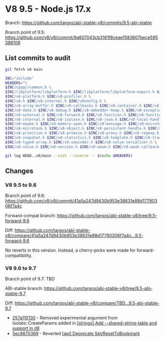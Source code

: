 # V8 9.5 - Node.js 17.x

Branch: <https://github.com/targos/abi-stable-v8/commits/9.5-abi-stable>

Branch point of 9.5: <https://github.com/v8/v8/commit/9a607043cb3161f8ceae1583807bece595388108>

## List commits to audit

```bash
git fetch v8 main

INC="include"
HEADERS="\
$INC/cppgc/common.h \
$INC/libplatform/libplatform.h $INC/libplatform/libplatform-export.h $INC/libplatform/v8-tracing.h \
$INC/v8-platform.h $INC/v8-profiler.h \
$INC/v8.h $INC/v8-internal.h $INC/v8config.h \
$INC/v8-array-buffer.h $INC/v8-callbacks.h $INC/v8-container.h $INC/v8-context.h $INC/v8-data.h \
$INC/v8-date.h $INC/v8-debug.h $INC/v8-embedder-heap.h $INC/v8-exception.h $INC/v8-extension.h \
$INC/v8-external.h $INC/v8-forward.h $INC/v8-function.h $INC/v8-function-callback.h $INC/v8-initialization.h \
$INC/v8-internal.h $INC/v8-isolate.h $INC/v8-json.h $INC/v8-local-handle.h $INC/v8-locker.h \
$INC/v8-maybe.h $INC/v8-memory-span.h $INC/v8-message.h $INC/v8-microtask-queue.h \
$INC/v8-microtask.h $INC/v8-object.h $INC/v8-persistent-handle.h $INC/v8-primitive-object.h \
$INC/v8-primitive.h $INC/v8-promise.h $INC/v8-proxy.h $INC/v8-regexp.h $INC/v8-script.h \
$INC/v8-snapshot.h $INC/v8-statistics.h $INC/v8-template.h $INC/v8-traced-handle.h \
$INC/v8-typed-array.h $INC/v8-unwinder.h $INC/v8-value-serializer.h \
$INC/v8-value.h $INC/v8-version.h $INC/v8-wasm.h $INC/v8-weak-callback-info.h"

git log HEAD..v8/main --stat --reverse -- $(echo $HEADERS)
```

## Changes

### V8 9.5 to 9.6

Branch point of 9.6: <https://github.com/v8/v8/commit/41a5a247d9430b953e38631e88d17790306f7a4c>

Forward-compat branch: <https://github.com/targos/abi-stable-v8/tree/9.5-forward-9.6>

Diff: <https://github.com/targos/abi-stable-v8/compare/41a5a247d9430b953e38631e88d17790306f7a4c...9.5-forward-9.6>

No reverts in this version. Instead, a cherry-picks were made for forward-compatibility.

### V8 9.6 to 9.7

Branch point of 9.7: TBD

ABI-stable branch: <https://github.com/targos/abi-stable-v8/tree/9.5-abi-stable-9.7>

Diff: <https://github.com/targos/abi-stable-v8/compare/TBD...9.5-abi-stable-9.7>

- [257a110130](https://github.com/targos/abi-stable-v8/commit/257a110130cc96935985043abe254487839dce5d) - Removed experimental argument from Isolate::CreateParams added in [[strings] Add --shared-string-table and support in d8](https://github.com/v8/v8/commit/98d7bbb43528752b80e030b78ad84fcac7f30bfe)
- [5ec9870369](https://github.com/targos/abi-stable-v8/commit/5ec9870369fd2f4d218bb25cf63764846cf92e8f) - Reverted [[api] Deprecate Set/ResetToBookmark](https://github.com/v8/v8/commit/f19ee5e09391824a2143c3e4c28b766758665b12)

